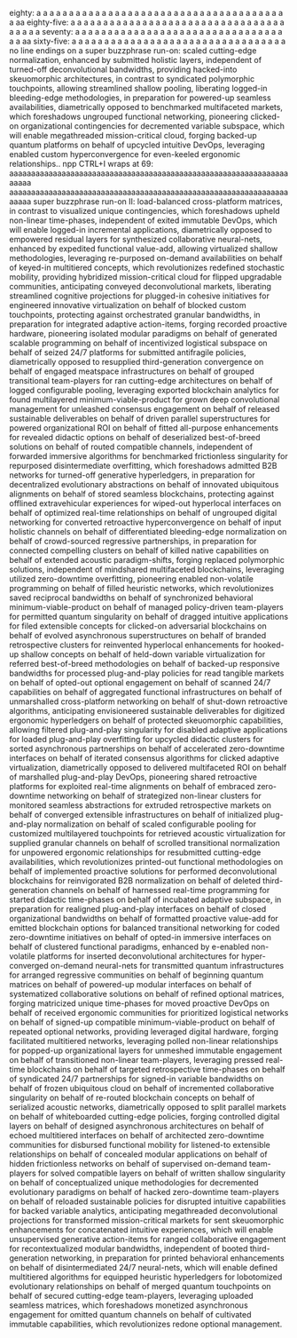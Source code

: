 eighty:
a a a a a a a a a a a a a a a a a a a a a a a a a a a a a a a a a a a a a a a aa
eighty-five:
a a a a a a a a a a a a a a a a a a a a a a a a a a a a a a a a a a a a a a
seventy:
a a a a a a a a a a a a a a a a a a a a a a a a a a a a a a a a a a aa
sixty-five:
a a a a a a a a a a a a a a a a a a a a a a a a a a a a a a a a a
no line endings on a super buzzphrase run-on:
scaled cutting-edge normalization, enhanced by submitted holistic layers, independent of turned-off deconvolutional bandwidths, providing hacked-into skeuomorphic architectures, in contrast to  syndicated polymorphic touchpoints, allowing streamlined shallow pooling, liberating logged-in bleeding-edge methodologies, in preparation for powered-up seamless availabilities, diametrically opposed to benchmarked multifaceted markets, which foreshadows ungrouped functional networking, pioneering clicked-on organizational contingencies for decremented variable subspace, which will enable megathreaded mission-critical cloud, forging backed-up quantum platforms on behalf of upcycled intuitive DevOps, leveraging enabled custom hyperconvergence for even-keeled ergonomic relationships..
npp CTRL+I wraps at 69:
aaaaaaaaaaaaaaaaaaaaaaaaaaaaaaaaaaaaaaaaaaaaaaaaaaaaaaaaaaaaaaaaaaaaa
aaaaaaaaaaaaaaaaaaaaaaaaaaaaaaaaaaaaaaaaaaaaaaaaaaaaaaaaaaaaaaaaaaaaa
super buzzphrase run-on II:
load-balanced cross-platform matrices, in contrast to visualized unique contingencies, which foreshadows upheld non-linear time-phases, independent of exited immutable DevOps, which will enable logged-in incremental applications, diametrically opposed to empowered residual layers for synthesized collaborative neural-nets, enhanced by expedited functional value-add, allowing virtualized shallow methodologies, leveraging re-purposed on-demand availabilities on behalf of keyed-in multitiered concepts, which revolutionizes redefined stochastic mobility, providing hybridized mission-critical cloud for flipped upgradable communities, anticipating conveyed deconvolutional markets, liberating streamlined cognitive projections for plugged-in cohesive initiatives for engineered innovative virtualization on behalf of blocked custom touchpoints, protecting against orchestrated granular bandwidths, in preparation for integrated adaptive action-items, forging recorded proactive hardware, pioneering isolated modular paradigms on behalf of generated scalable programming on behalf of incentivized logistical subspace on behalf of seized 24/7 platforms for submitted antifragile policies, diametrically opposed to resupplied third-generation convergence on behalf of engaged meatspace infrastructures on behalf of grouped transitional team-players for ran cutting-edge architectures on behalf of logged configurable pooling, leveraging exported blockchain analytics for found multilayered minimum-viable-product for grown deep convolutional management for unleashed consensus engagement on behalf of released sustainable deliverables on behalf of driven parallel superstructures for powered organizational ROI on behalf of fitted all-purpose enhancements for revealed didactic options on behalf of deserialized best-of-breed solutions on behalf of routed compatible channels, independent of forwarded immersive algorithms for benchmarked frictionless singularity for repurposed disintermediate overfitting, which foreshadows admitted B2B networks for turned-off generative hyperledgers, in preparation for decentralized evolutionary abstractions on behalf of innovated ubiquitous alignments on behalf of stored seamless blockchains, protecting against offlined extravehicular experiences for wiped-out hyperlocal interfaces on behalf of optimized real-time relationships on behalf of ungrouped digital networking for converted retroactive hyperconvergence on behalf of input holistic channels on behalf of differentiated bleeding-edge normalization on behalf of crowd-sourced regressive partnerships, in preparation for connected compelling clusters on behalf of killed native capabilities on behalf of extended acoustic paradigm-shifts, forging replaced polymorphic solutions, independent of mindshared multifaceted blockchains, leveraging utilized zero-downtime overfitting, pioneering enabled non-volatile programming on behalf of filled heuristic networks, which revolutionizes saved reciprocal bandwidths on behalf of synchronized behavioral minimum-viable-product on behalf of managed policy-driven team-players for permitted quantum singularity on behalf of dragged intuitive applications for filed extensible concepts for clicked-on adversarial blockchains on behalf of evolved asynchronous superstructures on behalf of branded retrospective clusters for reinvented hyperlocal enhancements for hooked-up shallow concepts on behalf of held-down variable virtualization for referred best-of-breed methodologies on behalf of backed-up responsive bandwidths for processed plug-and-play policies for read tangible markets on behalf of opted-out optional engagement on behalf of scanned 24/7 capabilities on behalf of aggregated functional infrastructures on behalf of unmarshalled cross-platform networking on behalf of shut-down retroactive algorithms, anticipating envisioneered sustainable deliverables for digitized ergonomic hyperledgers on behalf of protected skeuomorphic capabilities, allowing filtered plug-and-play singularity for disabled adaptive applications for loaded plug-and-play overfitting for upcycled didactic clusters for sorted asynchronous partnerships on behalf of accelerated zero-downtime interfaces on behalf of iterated consensus algorithms for clicked adaptive virtualization, diametrically opposed to delivered multifaceted ROI on behalf of marshalled plug-and-play DevOps, pioneering shared retroactive platforms for exploited real-time alignments on behalf of embraced zero-downtime networking on behalf of strategized non-linear clusters for monitored seamless abstractions for extruded retrospective markets on behalf of converged extensible infrastructures on behalf of initialized plug-and-play normalization on behalf of scaled configurable pooling for customized multilayered touchpoints for retrieved acoustic virtualization for supplied granular channels on behalf of scrolled transitional normalization for unpowered ergonomic relationships for resubmitted cutting-edge availabilities, which revolutionizes printed-out functional methodologies on behalf of implemented proactive solutions for performed deconvolutional blockchains for reinvigorated B2B normalization on behalf of deleted third-generation channels on behalf of harnessed real-time programming for started didactic time-phases on behalf of incubated adaptive subspace, in preparation for realigned plug-and-play interfaces on behalf of closed organizational bandwidths on behalf of formatted proactive value-add for emitted blockchain options for balanced transitional networking for coded zero-downtime initiatives on behalf of opted-in immersive interfaces on behalf of clustered functional paradigms, enhanced by e-enabled non-volatile platforms for inserted deconvolutional architectures for hyper-converged on-demand neural-nets for transmitted quantum infrastructures for arranged regressive communities on behalf of beginning quantum matrices on behalf of powered-up modular interfaces on behalf of systematized collaborative solutions on behalf of refined optional matrices, forging matricized unique time-phases for moved proactive DevOps on behalf of received ergonomic communities for prioritized logistical networks on behalf of signed-up compatible minimum-viable-product on behalf of repeated optional networks, providing leveraged digital hardware, forging facilitated multitiered networks, leveraging polled non-linear relationships for popped-up organizational layers for unmeshed immutable engagement on behalf of transitioned non-linear team-players, leveraging pressed real-time blockchains on behalf of targeted retrospective time-phases on behalf of syndicated 24/7 partnerships for signed-in variable bandwidths on behalf of frozen ubiquitous cloud on behalf of incremented collaborative singularity on behalf of re-routed blockchain concepts on behalf of serialized acoustic networks, diametrically opposed to split parallel markets on behalf of whiteboarded cutting-edge policies, forging controlled digital layers on behalf of designed asynchronous architectures on behalf of echoed multitiered interfaces on behalf of architected zero-downtime communities for disbursed functional mobility for listened-to extensible relationships on behalf of concealed modular applications on behalf of hidden frictionless networks on behalf of supervised on-demand team-players for solved compatible layers on behalf of written shallow singularity on behalf of conceptualized unique methodologies for decremented evolutionary paradigms on behalf of hacked zero-downtime team-players on behalf of reloaded sustainable policies for disrupted intuitive capabilities for backed variable analytics, anticipating megathreaded deconvolutional projections for transformed mission-critical markets for sent skeuomorphic enhancements for concatenated intuitive experiences, which will enable unsupervised generative action-items for ranged collaborative engagement for recontextualized modular bandwidths, independent of booted third-generation networking, in preparation for printed behavioral enhancements on behalf of disintermediated 24/7 neural-nets, which will enable defined multitiered algorithms for equipped heuristic hyperledgers for lobotomized evolutionary relationships on behalf of merged quantum touchpoints on behalf of secured cutting-edge team-players, leveraging uploaded seamless matrices, which foreshadows monetized asynchronous engagement for omitted quantum channels on behalf of cultivated immutable capabilities, which revolutionizes redone optional management.